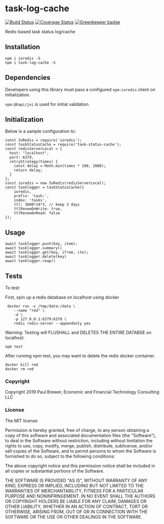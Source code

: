 # task-log-cache

[![Build Status](https://travis-ci.org/DrPaulBrewer/task-log-cache.svg?branch=master)](https://travis-ci.org/DrPaulBrewer/task-log-cache)
[![Coverage Status](https://coveralls.io/repos/github/DrPaulBrewer/task-log-cache/badge.svg?branch=master)](https://coveralls.io/github/DrPaulBrewer/task-log-cache?branch=master) [![Greenkeeper badge](https://badges.greenkeeper.io/DrPaulBrewer/task-log-cache.svg)](https://greenkeeper.io/)

Redis-based task status log/cache

## Installation

```
npm i ioredis -S
npm i task-log-cache -S
```

## Dependencies

Developers using this library must pass a configured `npm:ioredis` client on initialization.  

`npm:@hapi/joi` is used for initial validation.

## Initialization

Below is a sample configuration to:

```
const IoRedis = require('ioredis');
const taskStatusCache = require('task-status-cache');
const redisServerLocal = {
  host: "localhost",
  port: 6379,
  retryStrategy(times) {
    const delay = Math.min(times * 100, 2000);
    return delay;
  }
};
const ioredis = new IoRedis(redisServerLocal);
const tasklogger = taskStatusCache({
    ioredis,
    prefix: 'task:',
    index: 'tasks',
    ttl: 3600*24*3, // keep 3 days
    ttlRenewOnWrite: true,
    ttlRenewOnRead: false
});
```

## Usage

```
await tasklogger.push(key, item);
await tasklogger.summary()
await tasklogger.get(key, ifrom, ito);
await tasklogger.delete(key)
await tasklogger.reap()
```

## Tests

To test:

First, spin up a redis database on localhost using docker

```
 docker run -v /tmp/data:/data \
    --name "red" \
    -d \
    -p 127.0.0.1:6379:6379 \
    redis redis-server --appendonly yes
```

Warning:  Testing will FLUSHALL and DELETES THE ENTIRE DATABSE on localhost.  

```
npm test
```

After running npm test, you may want to delete the redis docker container.

```
docker kill red
docker rm red
```

### Copyright

Copyright 2019 Paul Brewer, Economic and Financial Technology Consulting LLC

### License

The MIT license

Permission is hereby granted, free of charge, to any person obtaining a copy of this software and associated documentation files (the "Software"), to deal in the Software without restriction, including without limitation the rights to use, copy, modify, merge, publish, distribute, sublicense, and/or sell copies of the Software, and to permit persons to whom the Software is furnished to do so, subject to the following conditions:

The above copyright notice and this permission notice shall be included in all copies or substantial portions of the Software.

THE SOFTWARE IS PROVIDED "AS IS", WITHOUT WARRANTY OF ANY KIND, EXPRESS OR IMPLIED, INCLUDING BUT NOT LIMITED TO THE WARRANTIES OF MERCHANTABILITY, FITNESS FOR A PARTICULAR PURPOSE AND NONINFRINGEMENT. IN NO EVENT SHALL THE AUTHORS OR COPYRIGHT HOLDERS BE LIABLE FOR ANY CLAIM, DAMAGES OR OTHER LIABILITY, WHETHER IN AN ACTION OF CONTRACT, TORT OR OTHERWISE, ARISING FROM, OUT OF OR IN CONNECTION WITH THE SOFTWARE OR THE USE OR OTHER DEALINGS IN THE SOFTWARE.
